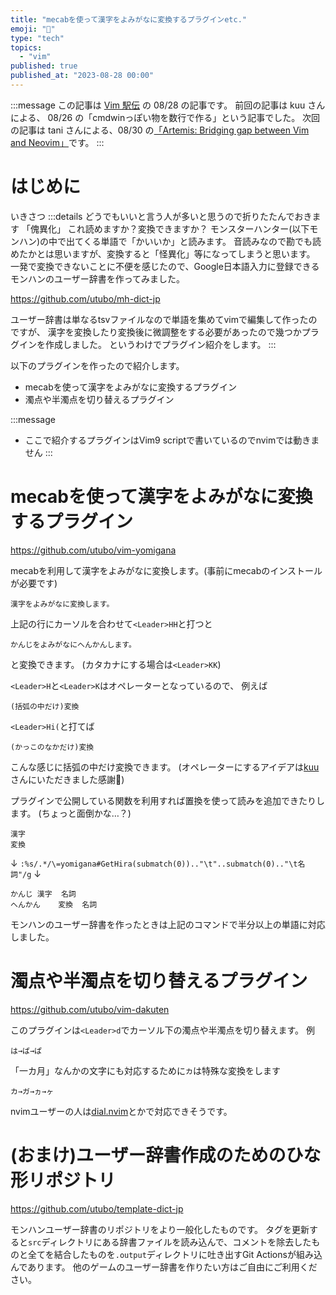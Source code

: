```yaml
---
title: "mecabを使って漢字をよみがなに変換するプラグインetc."
emoji: "🦖"
type: "tech"
topics:
  - "vim"
published: true
published_at: "2023-08-28 00:00"
---
```


:::message
この記事は [Vim 駅伝](https://vim-jp.org/ekiden/) の 08/28 の記事です。
前回の記事は kuu さんによる、 08/26 の「cmdwinっぽい物を数行で作る」という記事でした。
次回の記事は tani さんによる、08/30 の[「Artemis: Bridging gap between Vim and Neovim」](https://www.gengo.cc/blog/artemis_bridging_cap.html)です。
:::

# はじめに
いきさつ
:::details どうでもいいと言う人が多いと思うので折りたたんでおきます
「傀異化」
これ読めますか？変換できますか？
モンスターハンター(以下モンハン)の中で出てくる単語で「かいいか」と読みます。
音読みなので勘でも読めたかとは思いますが、変換すると「怪異化」等になってしまうと思います。
一発で変換できないことに不便を感じたので、Google日本語入力に登録できるモンハンのユーザー辞書を作ってみました。

https://github.com/utubo/mh-dict-jp

ユーザー辞書は単なるtsvファイルなので単語を集めてvimで編集して作ったのですが、
漢字を変換したり変換後に微調整をする必要があったので幾つかプラグインを作成しました。
というわけでプラグイン紹介をします。
:::

以下のプラグインを作ったので紹介します。
- mecabを使って漢字をよみがなに変換するプラグイン
- 濁点や半濁点を切り替えるプラグイン

:::message
- ここで紹介するプラグインはVim9 scriptで書いているのでnvimでは動きません
:::

# mecabを使って漢字をよみがなに変換するプラグイン

https://github.com/utubo/vim-yomigana

mecabを利用して漢字をよみがなに変換します。(事前にmecabのインストールが必要です)
```
漢字をよみがなに変換します。
```

上記の行にカーソルを合わせて`<Leader>HH`と打つと

```
かんじをよみがなにへんかんします。
```

と変換できます。
(カタカナにする場合は`<Leader>KK`)

`<Leader>H`と`<Leader>K`はオペレーターとなっているので、
例えば
```
(括弧の中だけ)変換
```

`<Leader>Hi(`と打てば

```
(かっこのなかだけ)変換
```

こんな感じに括弧の中だけ変換できます。
(オペレーターにするアイデアは[kuu](https://zenn.dev/kuu)さんにいただきました感謝🙏)

プラグインで公開している関数を利用すれば置換を使って読みを追加できたりします。
(ちょっと面倒かな…？)
```
漢字
変換
```
↓
`:%s/.*/\=yomigana#GetHira(submatch(0)).."\t"..submatch(0).."\t名詞"/g`
↓
```
かんじ	漢字	名詞
へんかん	変換	名詞
```

モンハンのユーザー辞書を作ったときは上記のコマンドで半分以上の単語に対応しました。


# 濁点や半濁点を切り替えるプラグイン

https://github.com/utubo/vim-dakuten

このプラグインは`<Leader>d`でカーソル下の濁点や半濁点を切り替えます。
例
```
は→ば→ぱ
```

「一カ月」なんかの文字にも対応するために`カ`は特殊な変換をします
```
カ→ガ→ヵ→ヶ
```

nvimユーザーの人は[dial.nvim](https://github.com/monaqa/dial.nvim)とかで対応できそうです。

# (おまけ)ユーザー辞書作成のためのひな形リポジトリ

https://github.com/utubo/template-dict-jp

モンハンユーザー辞書のリポジトリをより一般化したものです。
タグを更新すると`src`ディレクトリにある辞書ファイルを読み込んで、コメントを除去したものと全てを結合したものを`.output`ディレクトリに吐き出すGit Actionsが組み込んであります。
他のゲームのユーザー辞書を作りたい方はご自由にご利用ください。

